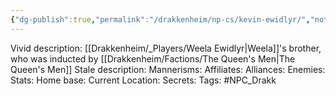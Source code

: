 ```yaml
---
{"dg-publish":true,"permalink":"/drakkenheim/np-cs/kevin-ewidlyr/","noteIcon":""}
---
```


Vivid description: [[Drakkenheim/_Players/Weela Ewidlyr\|Weela]]'s brother, who was inducted by [[Drakkenheim/Factions/The Queen's Men\|The Queen's Men]]
Stale description: 
Mannerisms: 
Affiliates: 
Alliances: 
Enemies: 
Stats: 
Home base: 
Current Location: 
Secrets: 
Tags: #NPC_Drakk 